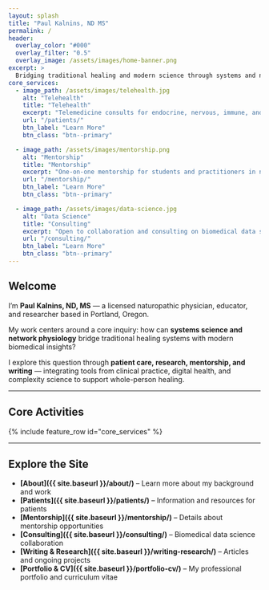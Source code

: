 ```yaml
---
layout: splash
title: "Paul Kalnins, ND MS"
permalink: /
header:
  overlay_color: "#000"
  overlay_filter: "0.5"
  overlay_image: /assets/images/home-banner.png
excerpt: >
  Bridging traditional healing and modern science through systems and network-based medicine
core_services:
  - image_path: /assets/images/telehealth.jpg
    alt: "Telehealth"
    title: "Telehealth"
    excerpt: "Telemedicine consults for endocrine, nervous, immune, and organ system health using nutritional, herbal, and integrative strategies."
    url: "/patients/"
    btn_label: "Learn More"
    btn_class: "btn--primary"

  - image_path: /assets/images/mentorship.png
    alt: "Mentorship"
    title: "Mentorship"
    excerpt: "One-on-one mentorship for students and practitioners in naturopathic and herbal medicine, with a focus on systems-based clinical reasoning."
    url: "/mentorship/"
    btn_label: "Learn More"
    btn_class: "btn--primary"

  - image_path: /assets/images/data-science.jpg
    alt: "Data Science"
    title: "Consulting"
    excerpt: "Open to collaboration and consulting on biomedical data science projects using wearable data, HRV, and systems-based analytics."
    url: "/consulting/"
    btn_label: "Learn More"
    btn_class: "btn--primary"
---
```


## Welcome

I’m **Paul Kalnins, ND, MS** — a licensed naturopathic physician, educator, and researcher based in Portland, Oregon.

My work centers around a core inquiry: how can **systems science and network physiology** bridge traditional healing systems with modern biomedical insights?  

I explore this question through **patient care, research, mentorship, and writing** — integrating tools from clinical practice, digital health, and complexity science to support whole-person healing.

---

## Core Activities

{% include feature_row id="core_services" %}

---

## Explore the Site

- **[About]({{ site.baseurl }}/about/)** – Learn more about my background and work  
- **[Patients]({{ site.baseurl }}/patients/)** – Information and resources for patients  
- **[Mentorship]({{ site.baseurl }}/mentorship/)** – Details about mentorship opportunities  
- **[Consulting]({{ site.baseurl }}/consulting/)** – Biomedical data science collaboration  
- **[Writing & Research]({{ site.baseurl }}/writing-research/)** – Articles and ongoing projects  
- **[Portfolio & CV]({{ site.baseurl }}/portfolio-cv/)** – My professional portfolio and curriculum vitae
